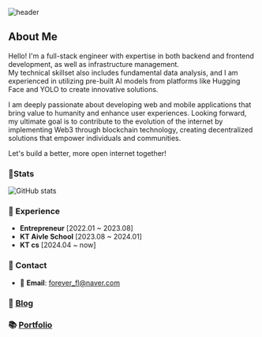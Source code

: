 ![header](https://capsule-render.vercel.app/api?type=transparent&fontColor=34cfe3&height=150&text=Full-Stack%20Developer&fontSize=30)

## About Me
Hello! I'm a full-stack engineer with expertise in both backend and frontend development, as well as infrastructure management.  
My technical skillset also includes fundamental data analysis, and I am experienced in utilizing pre-built AI models from platforms like Hugging Face and YOLO to create innovative solutions.

I am deeply passionate about developing web and mobile applications that bring value to humanity and enhance user experiences. Looking forward, my ultimate goal is to contribute to the evolution of the internet by implementing Web3 through blockchain technology, creating decentralized solutions that empower individuals and communities.

Let's build a better, more open internet together!

### 📗Stats
![GitHub stats](https://github-readme-stats.vercel.app/api?username=foreverfl&show_icons=true&theme=prussian)

### 💼 Experience

- **Entrepreneur** [2022.01 ~ 2023.08]
- **KT Aivle School** [2023.08 ~ 2024.01]
- **KT cs** [2024.04 ~ now]

### 🤝 Contact

- 📧 **Email**: forever_fl@naver.com

### 📜 [Blog](https://mogumogu.dev/)

### 📚 [Portfolio](https://foreverfl.github.io/portfolio-v1/)
